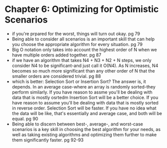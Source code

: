# Chapter 6: Optimizing for Optimistic Scenarios

- if you're prpared for the worst, things will turn out okay. pg 79
- Being able to consider all scenarios is an important skill that can help you choose the appropriate algorithm for every situation. pg 79
- Big O notation only takes into account the highest order of N when we have multiple orders added together. pg 87
- if we have an algorithm that takes N4 + N3 + N2 + N steps, we only consider N4 to be significant-and just call
it O(N4). As N increases, N4 becomes so much more significant than any other order of N that the smaller orders are considered trivial. pg 88
- which is better: Selection Sort or Insertion Sort? The answer is, it depends. In an average case-where an array is randomly sorted-they perform
similarly. If you have reason to assme you'll be dealing with data that is mostly osrtedm Insertion Sort will be a better choice.
If you have reason to assume you'll be dealing with data that is mostly sorted in reverse order. Selection Sort will be faster.
If you have no idea what the data will be like, that's essentially and average case, and both will be equal. pg 90
- Being able to discern between best-, average-, and worst-case scenarios is a key skill in choosing the best 
algorithm for your needs, as well as taking existing algorithms and optimizing them further to make them significantly faster. pg 92-93
